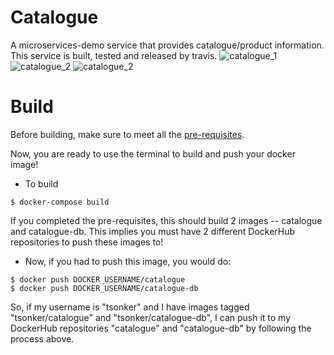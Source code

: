 # Catalogue
A microservices-demo service that provides catalogue/product information. This service is built, tested and released by travis.
![catalogue_1](https://github.com/tanya-sonker/KupcakeShop/blob/master/catalogue/Screen%20Shot%202019-08-13%20at%205.12.55%20PM.png)
![catalogue_2](https://github.com/tanya-sonker/KupcakeShop/blob/master/catalogue/Screen%20Shot%202019-08-13%20at%205.13.02%20PM.png)
![catalogue_2](https://github.com/tanya-sonker/KupcakeShop/blob/master/catalogue/Screen%20Shot%202019-08-13%20at%205.13.08%20PM.png)

# Build
Before building, make sure to meet all the [pre-requisites](https://github.com/tanya-sonker/KupcakeShop#pre-requisites).

Now, you are ready to use the terminal to build and push your docker image!
- To build 
```
$ docker-compose build
```
If you completed the pre-requisites, this should build 2 images -- catalogue and catalogue-db. This implies you must have 2 different DockerHub repositories to push these images to!

- Now, if you had to push this image, you would do:
```
$ docker push DOCKER_USERNAME/catalogue
$ docker push DOCKER_USERNAME/catalogue-db
```
So, if my username is "tsonker" and I have images tagged "tsonker/catalogue" and "tsonker/catalogue-db", I can push it to my DockerHub repositories "catalogue" and "catalogue-db" by following the process above.
